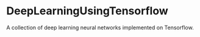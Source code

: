 # DeepLearningUsingTensorflow
A collection of deep learning neural networks implemented on Tensorflow.
